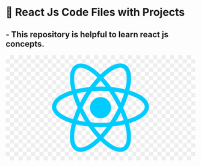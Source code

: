 # 📁 React Js Code Files with Projects
## - This repository is helpful to learn react js concepts.
![alt text](React-Logo.jpg)
